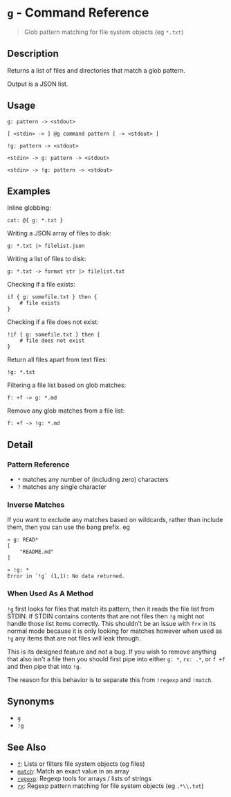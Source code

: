 # `g` - Command Reference

> Glob pattern matching for file system objects (eg `*.txt`)

## Description

Returns a list of files and directories that match a glob pattern.

Output is a JSON list.

## Usage

```
g: pattern -> <stdout>

[ <stdin> -> ] @g command pattern [ -> <stdout> ]

!g: pattern -> <stdout>

<stdin> -> g: pattern -> <stdout>

<stdin> -> !g: pattern -> <stdout>
```

## Examples

Inline globbing:

```
cat: @{ g: *.txt }
```

Writing a JSON array of files to disk:

```
g: *.txt |> filelist.json
```

Writing a list of files to disk:

```
g: *.txt -> format str |> filelist.txt
```

Checking if a file exists:

```
if { g: somefile.txt } then {
    # file exists
}
```

Checking if a file does not exist:

```
!if { g: somefile.txt } then {
    # file does not exist
}
```

Return all files apart from text files:

```
!g: *.txt
```

Filtering a file list based on glob matches:

```
f: +f -> g: *.md
```

Remove any glob matches from a file list:

```
f: +f -> !g: *.md
```

## Detail

### Pattern Reference

* `*` matches any number of (including zero) characters
* `?` matches any single character

### Inverse Matches

If you want to exclude any matches based on wildcards, rather than include
them, then you can use the bang prefix. eg

```
» g: READ*
[
    "README.md"
]

» !g: *
Error in `!g` (1,1): No data returned.
```

### When Used As A Method

`!g` first looks for files that match its pattern, then it reads the file list
from STDIN. If STDIN contains contents that are not files then `!g` might not
handle those list items correctly. This shouldn't be an issue with `frx` in its
normal mode because it is only looking for matches however when used as `!g`
any items that are not files will leak through.

This is its designed feature and not a bug. If you wish to remove anything that
also isn't a file then you should first pipe into either `g: *`, `rx: .*`, or
`f +f` and then pipe that into `!g`.

The reason for this behavior is to separate this from `!regexp` and `!match`.

## Synonyms

* `g`
* `!g`


## See Also

* [`f`](../commands/f.md):
  Lists or filters file system objects (eg files)
* [`match`](../commands/match.md):
  Match an exact value in an array
* [`regexp`](../commands/regexp.md):
  Regexp tools for arrays / lists of strings
* [`rx`](../commands/rx.md):
  Regexp pattern matching for file system objects (eg `.*\\.txt`)